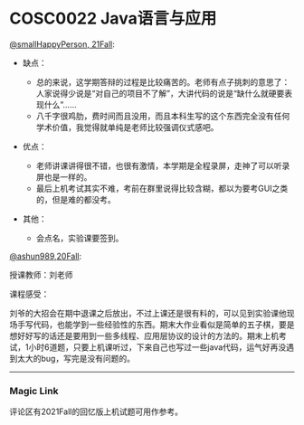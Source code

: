 
# COSC0022 Java语言与应用

[@smallHappyPerson, 21Fall](https://github.com/smallHappyPerson):

- 缺点：
  - 总的来说，这学期答辩的过程是比较痛苦的。老师有点子挑刺的意思了：人家说得少说是“对自己的项目不了解”，大讲代码的说是“缺什么就硬要表现什么”……
  - 八千字很鸡肋，费时间而且没用，而且本科生写的这个东西完全没有任何学术价值，我觉得就单纯是老师比较强调仪式感吧。

- 优点：
  - 老师讲课讲得很不错，也很有激情，本学期是全程录屏，走神了可以听录屏也是一样的。
  - 最后上机考试其实不难，考前在群里说得比较含糊，都以为要考GUI之类的，但是难的都没考。

- 其他：
  - 会点名，实验课要签到。

[@ashun989,20Fall](https://github.com/ashun989):

授课教师：刘老师

课程感受：

刘爷的大招会在期中退课之后放出，不过上课还是很有料的，可以见到实验课他现场手写代码，也能学到一些经验性的东西。期末大作业看似是简单的五子棋，要是想好好写的话还是要用到一些多线程、应用层协议的设计的方法的。期末上机考试，1小时6道题，只要上机课听过，下来自己也写过一些java代码，运气好再没遇到太大的bug，写完是没有问题的。

---

### Magic Link

评论区有2021Fall的回忆版上机试题可用作参考。